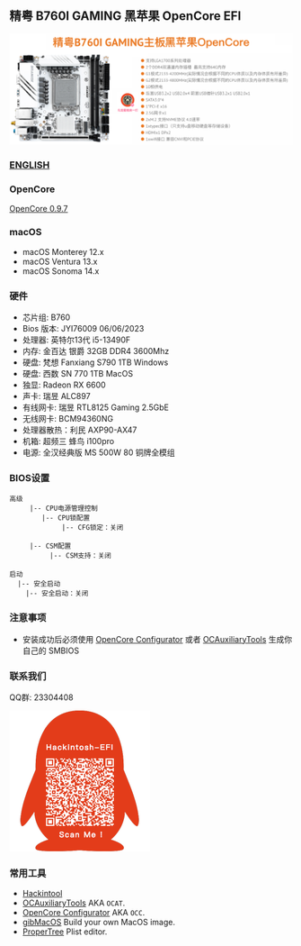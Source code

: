 ## 精粤 B760I GAMING 黑苹果 OpenCore EFI

![image](ScreenShot/JINGYUEB760I.png)

### [ENGLISH](https://github.com/hackintosh-club/JINGYUE-B760I-SNOW-DREAM-OpenCore)

### OpenCore

[OpenCore 0.9.7](https://github.com/acidanthera/OpenCorePkg)

### macOS

- macOS Monterey 12.x
- macOS Ventura  13.x
- macOS Sonoma   14.x 

### 硬件

- 芯片组: B760
- Bios 版本: JYI76009 06/06/2023
- 处理器: 英特尔13代 i5-13490F
- 内存: 金百达 银爵 32GB DDR4 3600Mhz
- 硬盘: 梵想 Fanxiang S790 1TB Windows
- 硬盘: 西数 SN 770 1TB MacOS
- 独显: Radeon RX 6600
- 声卡: 瑞昱 ALC897
- 有线网卡:  瑞昱 RTL8125 Gaming 2.5GbE
- 无线网卡: BCM94360NG
- 处理器散热：利民 AXP90-AX47
- 机箱:  超频三 蜂鸟 i100pro
- 电源:  全汉经典版 MS 500W 80 铜牌全模组

### BIOS设置

```
高级
     |-- CPU电源管理控制
        |-- CPU锁配置
	         |-- CFG锁定：关闭
	         
     |-- CSM配置
	      |-- CSM支持：关闭
		
启动
  |-- 安全启动
    |-- 安全启动：关闭
```

### 注意事项

 - 安装成功后必须使用 [OpenCore Configurator](https://mackie100projects.altervista.org/opencore-configurator/) 或者 [OCAuxiliaryTools](https://github.com/ic005k/OCAuxiliaryTools) 生成你自己的 SMBIOS


### 联系我们

QQ群: 23304408

![image](ScreenShot/QRCode.png)



### 常用工具

- [Hackintool](https://github.com/headkaze/Hackintool) 
- [OCAuxiliaryTools](https://github.com/ic005k/OCAuxiliaryTools) AKA `OCAT`.
- [OpenCore Configurator](https://mackie100projects.altervista.org/opencore-configurator/) AKA `OCC`.
- [gibMacOS](https://github.com/corpnewt/gibMacOS) Build your own MacOS image.
- [ProperTree](https://github.com/corpnewt/ProperTree) Plist editor.